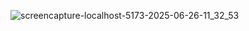 
![screencapture-localhost-5173-2025-06-26-11_32_53](https://github.com/user-attachments/assets/c9b54aff-f09b-4c9b-b468-d4b0ad7acdb1)
